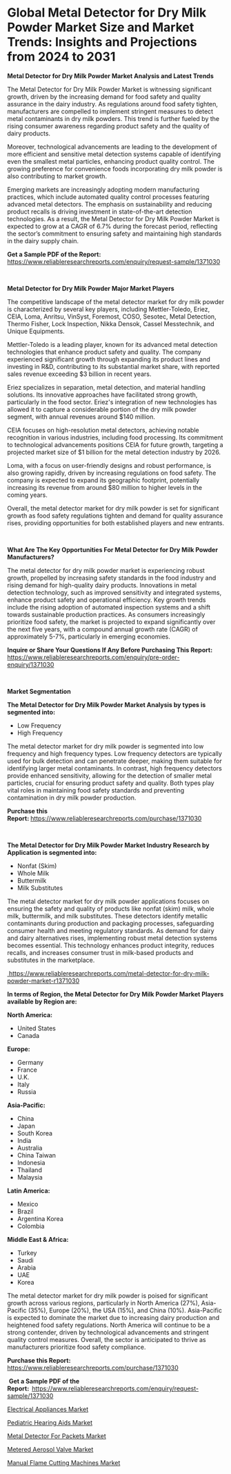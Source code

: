 <p><h1>Global Metal Detector for Dry Milk Powder Market Size and Market Trends: Insights and Projections from 2024 to 2031</h1></p><p><strong>Metal Detector for Dry Milk Powder Market Analysis and Latest Trends</strong></p>
<p><p>The Metal Detector for Dry Milk Powder Market is witnessing significant growth, driven by the increasing demand for food safety and quality assurance in the dairy industry. As regulations around food safety tighten, manufacturers are compelled to implement stringent measures to detect metal contaminants in dry milk powders. This trend is further fueled by the rising consumer awareness regarding product safety and the quality of dairy products. </p><p>Moreover, technological advancements are leading to the development of more efficient and sensitive metal detection systems capable of identifying even the smallest metal particles, enhancing product quality control. The growing preference for convenience foods incorporating dry milk powder is also contributing to market growth.</p><p>Emerging markets are increasingly adopting modern manufacturing practices, which include automated quality control processes featuring advanced metal detectors. The emphasis on sustainability and reducing product recalls is driving investment in state-of-the-art detection technologies. As a result, the Metal Detector for Dry Milk Powder Market is expected to grow at a CAGR of 6.7% during the forecast period, reflecting the sector’s commitment to ensuring safety and maintaining high standards in the dairy supply chain.</p></p>
<p><strong>Get a Sample PDF of the Report:&nbsp;</strong> <a href="https://www.reliableresearchreports.com/enquiry/request-sample/1371030?utm_campaign=16&utm_medium=2&utm_source=Github&utm_content=ia&utm_term=17112024&utm_id=metal-detector-for-dry-milk-powder">https://www.reliableresearchreports.com/enquiry/request-sample/1371030</a></p>
<p>&nbsp;</p>
<p><strong>Metal Detector for Dry Milk Powder Major Market Players</strong></p>
<p><p>The competitive landscape of the metal detector market for dry milk powder is characterized by several key players, including Mettler-Toledo, Eriez, CEIA, Loma, Anritsu, VinSyst, Foremost, COSO, Sesotec, Metal Detection, Thermo Fisher, Lock Inspection, Nikka Densok, Cassel Messtechnik, and Unique Equipments. </p><p>Mettler-Toledo is a leading player, known for its advanced metal detection technologies that enhance product safety and quality. The company experienced significant growth through expanding its product lines and investing in R&D, contributing to its substantial market share, with reported sales revenue exceeding $3 billion in recent years.</p><p>Eriez specializes in separation, metal detection, and material handling solutions. Its innovative approaches have facilitated strong growth, particularly in the food sector. Eriez's integration of new technologies has allowed it to capture a considerable portion of the dry milk powder segment, with annual revenues around $140 million.</p><p>CEIA focuses on high-resolution metal detectors, achieving notable recognition in various industries, including food processing. Its commitment to technological advancements positions CEIA for future growth, targeting a projected market size of $1 billion for the metal detection industry by 2026.</p><p>Loma, with a focus on user-friendly designs and robust performance, is also growing rapidly, driven by increasing regulations on food safety. The company is expected to expand its geographic footprint, potentially increasing its revenue from around $80 million to higher levels in the coming years.</p><p>Overall, the metal detector market for dry milk powder is set for significant growth as food safety regulations tighten and demand for quality assurance rises, providing opportunities for both established players and new entrants.</p></p>
<p>&nbsp;</p>
<p><strong>What Are The Key Opportunities For Metal Detector for Dry Milk Powder Manufacturers?</strong></p>
<p><p>The metal detector for dry milk powder market is experiencing robust growth, propelled by increasing safety standards in the food industry and rising demand for high-quality dairy products. Innovations in metal detection technology, such as improved sensitivity and integrated systems, enhance product safety and operational efficiency. Key growth trends include the rising adoption of automated inspection systems and a shift towards sustainable production practices. As consumers increasingly prioritize food safety, the market is projected to expand significantly over the next five years, with a compound annual growth rate (CAGR) of approximately 5-7%, particularly in emerging economies.</p></p>
<p><strong>Inquire or Share Your Questions If Any Before Purchasing This Report:</strong> <a href="https://www.reliableresearchreports.com/enquiry/pre-order-enquiry/1371030?utm_campaign=16&utm_medium=2&utm_source=Github&utm_content=ia&utm_term=17112024&utm_id=metal-detector-for-dry-milk-powder">https://www.reliableresearchreports.com/enquiry/pre-order-enquiry/1371030</a></p>
<p>&nbsp;</p>
<p><strong>Market Segmentation</strong></p>
<p><strong>The Metal Detector for Dry Milk Powder Market Analysis by types is segmented into:</strong></p>
<p><ul><li>Low Frequency</li><li>High Frequency</li></ul></p>
<p><p>The metal detector market for dry milk powder is segmented into low frequency and high frequency types. Low frequency detectors are typically used for bulk detection and can penetrate deeper, making them suitable for identifying larger metal contaminants. In contrast, high frequency detectors provide enhanced sensitivity, allowing for the detection of smaller metal particles, crucial for ensuring product safety and quality. Both types play vital roles in maintaining food safety standards and preventing contamination in dry milk powder production.</p></p>
<p><strong>Purchase this Report:&nbsp;</strong><a href="https://www.reliableresearchreports.com/purchase/1371030?utm_campaign=16&utm_medium=2&utm_source=Github&utm_content=ia&utm_term=17112024&utm_id=metal-detector-for-dry-milk-powder">https://www.reliableresearchreports.com/purchase/1371030</a></p>
<p>&nbsp;</p>
<p><strong>The Metal Detector for Dry Milk Powder Market Industry Research by Application is segmented into:</strong></p>
<p><ul><li>Nonfat (Skim)</li><li>Whole Milk</li><li>Buttermilk</li><li>Milk Substitutes</li></ul></p>
<p><p>The metal detector market for dry milk powder applications focuses on ensuring the safety and quality of products like nonfat (skim) milk, whole milk, buttermilk, and milk substitutes. These detectors identify metallic contaminants during production and packaging processes, safeguarding consumer health and meeting regulatory standards. As demand for dairy and dairy alternatives rises, implementing robust metal detection systems becomes essential. This technology enhances product integrity, reduces recalls, and increases consumer trust in milk-based products and substitutes in the marketplace.</p></p>
<p><a href="https://www.reliableresearchreports.com/metal-detector-for-dry-milk-powder-market-r1371030?utm_campaign=16&utm_medium=2&utm_source=Github&utm_content=ia&utm_term=17112024&utm_id=metal-detector-for-dry-milk-powder">&nbsp;https://www.reliableresearchreports.com/metal-detector-for-dry-milk-powder-market-r1371030</a></p>
<p><strong>In terms of Region, the Metal Detector for Dry Milk Powder Market Players available by Region are:</strong></p>
<p>
    <p> <strong> North America: </strong>
        <ul>
            <li>United States</li>
            <li>Canada</li>
        </ul>
        </p> 
    <p> <strong> Europe: </strong>
        <ul>
            <li>Germany</li>
            <li>France</li>
            <li>U.K.</li>
            <li>Italy</li>
            <li>Russia</li>
        </ul>
        </p> 
    <p> <strong> Asia-Pacific: </strong>
        <ul>
            <li>China</li>
            <li>Japan</li>
            <li>South Korea</li>
            <li>India</li>
            <li>Australia</li>
            <li>China Taiwan</li>
            <li>Indonesia</li>
            <li>Thailand</li>
            <li>Malaysia</li>
        </ul>
        </p> 
    <p> <strong> Latin America: </strong>
        <ul>
            <li>Mexico</li>
            <li>Brazil</li>
            <li>Argentina Korea</li>
            <li>Colombia</li>
        </ul>
        </p> 
    <p> <strong> Middle East & Africa: </strong>
        <ul>
            <li>Turkey</li>
            <li>Saudi</li>
            <li>Arabia</li>
            <li>UAE</li>
            <li>Korea</li>
        </ul>
    </p>
    </p>
<p><p>The metal detector market for dry milk powder is poised for significant growth across various regions, particularly in North America (27%), Asia-Pacific (35%), Europe (20%), the USA (15%), and China (10%). Asia-Pacific is expected to dominate the market due to increasing dairy production and heightened food safety regulations. North America will continue to be a strong contender, driven by technological advancements and stringent quality control measures. Overall, the sector is anticipated to thrive as manufacturers prioritize food safety compliance.</p></p>
<p><strong>Purchase this Report: </strong><a href="https://www.reliableresearchreports.com/purchase/1371030?utm_campaign=16&utm_medium=2&utm_source=Github&utm_content=ia&utm_term=17112024&utm_id=metal-detector-for-dry-milk-powder">https://www.reliableresearchreports.com/purchase/1371030</a></p>
<p>&nbsp;<strong>Get a Sample PDF of the Report:&nbsp;&nbsp;</strong><a href="https://www.reliableresearchreports.com/enquiry/request-sample/1371030?utm_campaign=16&utm_medium=2&utm_source=Github&utm_content=ia&utm_term=17112024&utm_id=metal-detector-for-dry-milk-powder">https://www.reliableresearchreports.com/enquiry/request-sample/1371030</a></p>
<p><strong></strong></p>
<p><p><a href="https://www.linkedin.com/pulse/evaluating-electrical-appliances-market-trends-growth-opportunities-j4grc?utm_campaign=16&utm_medium=2&utm_source=Github&utm_content=ia&utm_term=17112024&utm_id=metal-detector-for-dry-milk-powder">Electrical Appliances Market</a></p><p><a href="https://issuu.com/reportprime-2/docs/pediatric-hearing-aids-market-size-_861e5f4a2011e1?utm_campaign=16&utm_medium=2&utm_source=Github&utm_content=ia&utm_term=17112024&utm_id=metal-detector-for-dry-milk-powder">Pediatric Hearing Aids Market</a></p><p><a href="https://github.com/YashRP12/Market-Research-Report-List-6/blob/main/metal-detector-for-packets-market.md?utm_campaign=16&utm_medium=2&utm_source=Github&utm_content=ia&utm_term=17112024&utm_id=metal-detector-for-dry-milk-powder">Metal Detector For Packets Market</a></p><p><a href="https://www.linkedin.com/pulse/global-metered-aerosol-valve-market-trends-forecasts-strategic-wce6c?utm_campaign=16&utm_medium=2&utm_source=Github&utm_content=ia&utm_term=17112024&utm_id=metal-detector-for-dry-milk-powder">Metered Aerosol Valve Market</a></p><p><a href="https://github.com/JosephineMcguire65/Market-Research-Report-List-1/blob/main/manual-flame-cutting-machines-market.md?utm_campaign=16&utm_medium=2&utm_source=Github&utm_content=ia&utm_term=17112024&utm_id=metal-detector-for-dry-milk-powder">Manual Flame Cutting Machines Market</a></p></p>